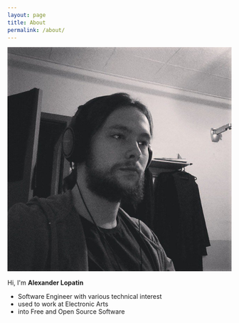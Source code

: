```yaml
---
layout: page
title: About
permalink: /about/
---
```


<img id="avatar" src="/pictures/avatar.jpg">

Hi, I'm **Alexander Lopatin**

- Software Engineer with various technical interest
- used to work at Electronic Arts
- into Free and Open Source Software
